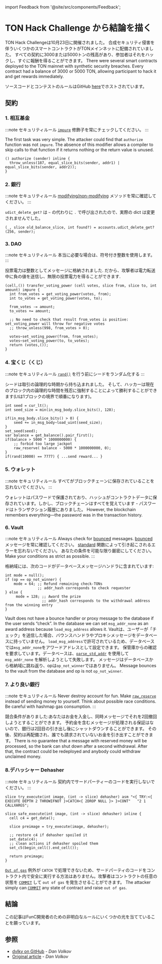 import Feedback from '@site/src/components/Feedback';

# TON Hack Challenge から結論を描く

TON Hack Challengeは10月23日に開催されました。
合成セキュリティ侵害を伴ういくつかのスマートコントラクトがTONメインネットに配備されていました。 すべての契約に3000または5000トンの残高があり、参加者はそれをハックし、すぐに報酬を得ることができます。
There were several smart contracts deployed to the TON mainnet with synthetic security breaches. Every contract had a balance of 3000 or 5000 TON, allowing participant to hack it and get rewards immediately.

ソースコードとコンテストのルールはGitHub [here](https://github.com/ton-blockchain/hack-challenge-1)でホストされています。

## 契約

### 1. 相互基金

:::note セキュリティルール
[`impure`](/v3/documentation/smart-contracts/func/docs/functions#impure-specifier) 修飾子を常にチェックしてください。
:::

The first task was very simple. The attacker could find that `authorize` function was not `impure`. The absence of this modifier allows a compiler to skip calls to that function if it returns nothing or the return value is unused.

```func
() authorize (sender) inline {
  throw_unless(187, equal_slice_bits(sender, addr1) | equal_slice_bits(sender, addr2));
}
```

### 2. 銀行

:::note セキュリティルール
[modifying/non-modifying](/v3/documentation/smart-contrits/func/docs/statements#methods-calls) メソッドを常に確認してください。
:::

`udict_delete_get?` は `~` の代わりに `.` で呼び出されたので、実際の dict は変更されませんでした。

```func
(_, slice old_balance_slice, int found?) = accounts.udict_delete_get?(256, sender);
```

### 3. DAO

:::note セキュリティルール
本当に必要な場合は、符号付き整数を使用します。
:::

投票電力は整数としてメッセージに格納されました. だから、攻撃者は電力転送中に負の値を送信し、無限の投票電力を得ることができます.

```func
(cell,()) transfer_voting_power (cell votes, slice from, slice to, int amount) impure {
  int from_votes = get_voting_power(votes, from);
  int to_votes = get_voting_power(votes, to);

  from_votes -= amount;
  to_votes += amount;

  ;; No need to check that result from_votes is positive: set_voting_power will throw for negative votes
  ;; throw_unless(998, from_votes > 0);

  votes~set_voting_power(from, from_votes);
  votes~set_voting_power(to, to_votes);
  return (votes,());
}
```

### 4. 宝くじ（くじ）

:::note セキュリティルール
[`rand()`](/v3/documentation/smart-contracts/func/docs/stdlib#rand) を行う前にシードをランダム化する
:::

シードは取引の論理的な時期から持ち込まれました。 そして、ハッカーは現在のブロック内の論理的な時間を残忍に強制することによって勝利することができます(Ltは1ブロックの境界で順番になります)。

```func
int seed = cur_lt();
int seed_size = min(in_msg_body.slice_bits(), 128);

if(in_msg_body.slice_bits() > 0) {
    seed += in_msg_body~load_uint(seed_size);
}
set_seed(seed);
var balance = get_balance().pair_first();
if(balance > 5000 * 1000000000) {
    ;; forbid too large jackpot
    raw_reserve( balance - 5000 * 1000000000, 0);
}
if(rand(10000) == 7777) { ...send reward... }
```

### 5. ウォレット

:::note セキュリティルール
すべてがブロックチェーンに保存されていることを忘れないでください。
:::

ウォレットはパスワードで保護されており、ハッシュがコントラクトデータに保存されています。しかし、ブロックチェーンはすべてを覚えています - パスワードはトランザクション履歴にありました。 However, the blockchain remembers everything—the password was in the transaction history.

### 6. Vault

:::note セキュリティルール
Always check for [bounced](/v3/documentation/smart-contracts/message-management/non-bounceable-messages) messages.
[bounced](/v3/documentation/smart-contracts/message-management/non-bounceable-messages) メッセージを常に確認してください。
[standard](/v3/documentation/smart-contracts/func/docs/stdlib/) 関数によって引き起こされるエラーを忘れないでください。
あなたの条件を可能な限り厳密にしてください。
Make your conditions as strict as possible.
:::

格納域には、次のコードがデータベースメッセージハンドラに含まれています:

```func
int mode = null();
if (op == op_not_winner) {
    mode = 64; ;; Refund remaining check-TONs
               ;; addr_hash corresponds to check requester
} else {
     mode = 128; ;; Award the prize
                 ;; addr_hash corresponds to the withdrawal address from the winning entry
}
```

Vault does not have a bounce handler or proxy message to the database if the user sends “check”. In the database we can set `msg_addr_none` as an award address because `load_msg_address` allows it. Vaultは、ユーザーが「チェック」を送信した場合、バウンスハンドラやプロキシメッセージをデータベースに持っていません。 `load_msg_address`で許可されているため、データベースでは`msg_addr_none`をアワードアドレスとして設定できます。 保管庫からの確認を要求しています。データベースは、[`parse_std_addr`](/v3/documentation/smart-contrits/func/docs/stdlib#parse_std_addr) を使用して `msg_addr_none` を解析しようとして失敗します。 メッセージはデータベースから格納域に跳ね返り、opは`op_not_winner`ではありません。 Message bounces to the vault from the database and op is not `op_not_winner`.

### 7. より良い銀行

:::note セキュリティルール
Never destroy account for fun.
Make [`raw_reserve`](/v3/documentation/smart-contracts/func/docs/stdlib#raw_reserve) instead of sending money to yourself.
Think about possible race conditions.
Be careful with hashmap gas consumption.
:::

競合条件がありました:あなたはお金を入金し、同時メッセージでそれを2回撤回しようとすることができます。 予約金を含むメッセージが処理される保証はないので、銀行は2回目の引き出し後にシャットダウンすることができます。 その後、契約は再配備され、誰でも請求されていないお金を引き出すことができます。 There is no guarantee that a message with reserved money will be processed, so the bank can shut down after a second withdrawal. After that, the contract could be redeployed and anybody could withdraw unclaimed money.

### 8.デハッシャー Dehasher

:::note セキュリティルール
契約内でサードパーティーのコードを実行しないでください。
:::

```func
slice try_execute(int image, (int -> slice) dehasher) asm "<{ TRY:<{ EXECUTE DEPTH 2 THROWIFNOT }>CATCH<{ 2DROP NULL }> }>CONT"   "2 1 CALLXARGS";

slice safe_execute(int image, (int -> slice) dehasher) inline {
  cell c4 = get_data();

  slice preimage = try_execute(image, dehasher);

  ;; restore c4 if dehasher spoiled it
  set_data(c4);
  ;; clean actions if dehasher spoiled them
  set_c5(begin_cell().end_cell());

  return preimage;
}
```

[`Out of gas`](/v3/documentation/tvm/tvm-exit-codes#standard-exit-codes) 例外が `CATCH` で処理できないため、サードパーティのコードをコントラクト内で安全に実行する方法はありません。攻撃者はコントラクトの任意の状態を [`COMMIT`](/v3/documentation/tvm/instructions#F80F) して `out of gas` を発生させることができます。 The attacker simply can [`COMMIT`](/v3/documentation/tvm/instructions#F80F) any state of contract and raise `out of gas`.

## 結論

この記事はFunC開発者のための非明白なルールにいくつかの光を当てていることを願っています。

## 参照

- [dvlkv on GitHub](https://github.com/dvlkv) - _Dan Volkov_
- [Original article](https://dev.to/dvlkv/drawing-conclusions-from-ton-hack-challenge-1aep) - _Dan Volkov_

<Feedback />

